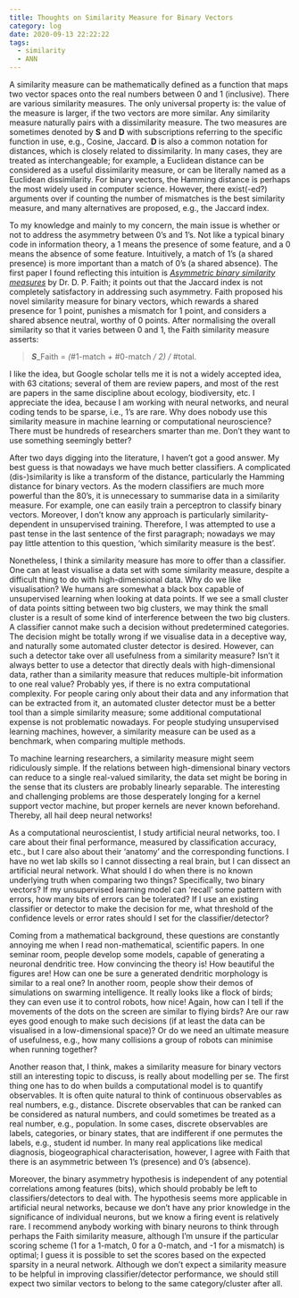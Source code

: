 ```yaml
---
title: Thoughts on Similarity Measure for Binary Vectors
category: log
date: 2020-09-13 22:22:22
tags:
  - similarity
  - ANN
---
```


A similarity measure can be mathematically defined as a function that maps two vector spaces onto the real numbers between 0 and 1 (inclusive). There are various similarity measures. The only universal property is: the value of the measure is larger, if the two vectors are more similar. <!-- more -->Any similarity measure naturally pairs with a dissimilarity measure. The two measures are sometimes denoted by **S** and **D** with subscriptions referring to the specific function in use, e.g., Cosine, Jaccard. **D** is also a common notation for distances, which is closely related to dissimilarity. In many cases, they are treated as interchangeable; for example, a Euclidean distance can be considered as a useful dissimilarity measure, or can be literally named as a Euclidean dissimilarity. For binary vectors, the Hamming distance is perhaps the most widely used in computer science. However, there exist(-ed?) arguments over if counting the number of mismatches is the best similarity measure, and many alternatives are proposed, e.g., the Jaccard index.

To my knowledge and mainly to my concern, the main issue is whether or not to address the asymmetry between 0’s and 1’s. Not like a typical binary code in information theory, a 1 means the presence of some feature, and a 0 means the absence of some feature. Intuitively, a match of 1’s (a shared presence) is more important than a match of 0’s (a shared absence). The first paper I found reflecting this intuition is [_Asymmetric binary similarity measures_](https://link.springer.com/content/pdf/10.1007/BF00377169.pdf) by Dr. D. P. Faith; it points out that the Jaccard index is not completely satisfactory in addressing such asymmetry. Faith proposed his novel similarity measure for binary vectors, which rewards a shared presence for 1 point, punishes a mismatch for 1 point, and considers a shared absence neutral, worthy of 0 points. After normalising the overall similarity so that it varies between 0 and 1, the Faith similarity measure asserts:

> **_S_**_Faith = _(_#1-match _+_ #0-match _/_ _2) /_ #total.

I like the idea, but Google scholar tells me it is not a widely accepted idea, with 63 citations; several of them are review papers, and most of the rest are papers in the same discipline about ecology, biodiversity, etc. I appreciate the idea, because I am working with neural networks, and neural coding tends to be sparse, i.e., 1’s are rare. Why does nobody use this similarity measure in machine learning or computational neuroscience? There must be hundreds of researchers smarter than me. Don’t they want to use something seemingly better?

After two days digging into the literature, I haven’t got a good answer. My best guess is that nowadays we have much better classifiers. A complicated (dis-)similarity is like a transform of the distance, particularly the Hamming distance for binary vectors. As the modern classifiers are much more powerful than the 80’s, it is unnecessary to summarise data in a similarity measure. For example, one can easily train a perceptron to classify binary vectors. Moreover, I don’t know any approach is particularly similarity-dependent in unsupervised training. Therefore, I was attempted to use a past tense in the last sentence of the first paragraph; nowadays we may pay little attention to this question, ‘which similarity measure is the best’.

Nonetheless, I think a similarity measure has more to offer than a classifier. One can at least visualise a data set with some similarity measure, despite a difficult thing to do with high-dimensional data. Why do we like visualisation? We humans are somewhat a black box capable of unsupervised learning when looking at data points. If we see a small cluster of data points sitting between two big clusters, we may think the small cluster is a result of some kind of interference between the two big clusters. A classifier cannot make such a decision without predetermined categories. The decision might be totally wrong if we visualise data in a deceptive way, and naturally some automated cluster detector is desired. However, can such a detector take over all usefulness from a similarity measure? Isn’t it always better to use a detector that directly deals with high-dimensional data, rather than a similarity measure that reduces multiple-bit information to one real value? Probably yes, if there is no extra computational complexity. For people caring only about their data and any information that can be extracted from it, an automated cluster detector must be a better tool than a simple similarity measure; some additional computational expense is not problematic nowadays. For people studying unsupervised learning machines, however, a similarity measure can be used as a benchmark, when comparing multiple methods.

To machine learning researchers, a similarity measure might seem ridiculously simple. If the relations between high-dimensional binary vectors can reduce to a single real-valued similarity, the data set might be boring in the sense that its clusters are probably linearly separable. The interesting and challenging problems are those desperately longing for a kernel support vector machine, but proper kernels are never known beforehand. Thereby, all hail deep neural networks!

As a computational neuroscientist, I study artificial neural networks, too. I care about their final performance, measured by classification accuracy, etc., but I care also about their ‘anatomy’ and the corresponding functions. I have no wet lab skills so I cannot dissecting a real brain, but I can dissect an artificial neural network. What should I do when there is no known underlying truth when comparing two things? Specifically, two binary vectors? If my unsupervised learning model can ‘recall’ some pattern with errors, how many bits of errors can be tolerated? If I use an existing classifier or detector to make the decision for me, what threshold of the confidence levels or error rates should I set for the classifier/detector?

Coming from a mathematical background, these questions are constantly annoying me when I read non-mathematical, scientific papers. In one seminar room, people develop some models, capable of generating a neuronal dendritic tree. How convincing the theory is! How beautiful the figures are! How can one be sure a generated dendritic morphology is similar to a real one? In another room, people show their demos of simulations on swarming intelligence. It really looks like a flock of birds; they can even use it to control robots, how nice! Again, how can I tell if the movements of the dots on the screen are similar to flying birds? Are our raw eyes good enough to make such decisions (if at least the data can be visualised in a low-dimensional space)? Or do we need an ultimate measure of usefulness, e.g., how many collisions a group of robots can minimise when running together?

Another reason that, I think, makes a similarity measure for binary vectors still an interesting topic to discuss, is really about modelling per se. The first thing one has to do when builds a computational model is to quantify observables. It is often quite natural to think of continuous observables as real numbers, e.g., distance. Discrete observables that can be ranked can be considered as natural numbers, and could sometimes be treated as a real number, e.g., population. In some cases, discrete observables are labels, categories, or binary states, that are indifferent if one permutes the labels, e.g., student id number. In many real applications like medical diagnosis, biogeographical characterisation, however, I agree with Faith that there is an asymmetric between 1’s (presence) and 0’s (absence).

Moreover, the binary asymmetry hypothesis is independent of any potential correlations among features (bits), which should probably be left to classifiers/detectors to deal with. The hypothesis seems more applicable in artificial neural networks, because we don’t have any prior knowledge in the significance of individual neurons, but we know a firing event is relatively rare. I recommend anybody working with binary neurons to think through perhaps the Faith similarity measure, although I’m unsure if the particular scoring scheme (1 for a 1-match, 0 for a 0-match, and -1 for a mismatch) is optimal; I guess it is possible to set the scores based on the expected sparsity in a neural network. Although we don’t expect a similarity measure to be helpful in improving classifier/detector performance, we should still expect two similar vectors to belong to the same category/cluster after all.